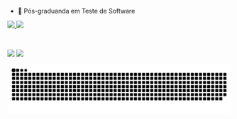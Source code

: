- 🌱 Pós-graduanda em Teste de Software

 <div>
  <a href="https://github.com/taynara-yt">
  <img height="150em" src="https://github-readme-stats.vercel.app/api?username=taynara-yt&show_icons=true&theme=monokai&include_all_commits=true&count_private=true"/>
  <img height="150em" src="https://github-readme-stats.vercel.app/api/top-langs/?username=taynara-yt&layout=compact&langs_count=7&theme=monokai"/>
 </div>
 <div style="display: inline_block"><br>
  
  
  ##
  
  <div>
  <a href = "taynarasilvaam@gmail.com"><img src="https://img.shields.io/badge/Gmail-D14836?style=for-the-badge&logo=gmail&logoColor=white" target="_blank"></a>
  <a href="https://www.linkedin.com/in/taynara-costa-944798198/" target="_blank"><img src="https://img.shields.io/badge/-LinkedIn-%230077B5?style=for-the-badge&logo=linkedin&logoColor=white" target="_blank"></a> 
  </div>
  
  ![Snake animation](https://github.com/taynara-yt/taynara-yt/blob/output/github-contribution-grid-snake.svg)

